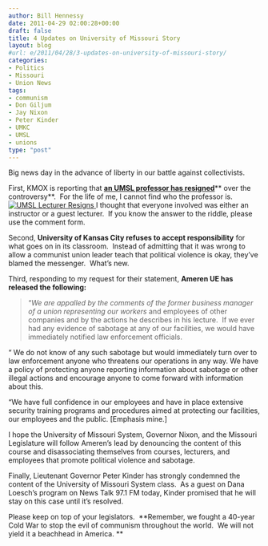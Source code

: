 ```yaml
---
author: Bill Hennessy
date: 2011-04-29 02:00:28+00:00
draft: false
title: 4 Updates on University of Missouri Story
layout: blog
#url: e/2011/04/28/3-updates-on-university-of-missouri-story/
categories:
- Politics
- Missouri
- Union News
tags:
- communism
- Don Giljum
- Jay Nixon
- Peter Kinder
- UMKC
- UMSL
- unions
type: "post"
---
```


Big news day in the advance of liberty in our battle against collectivists.

First, KMOX is reporting that [**an UMSL professor has resigned**](https://stlouis.cbslocal.com/2011/04/28/umsl-investigates-whether-class-promotes-violence/)** over the controversy**.  For the life of me, I cannot find who the professor is.[![UMSL Lecturer Resigns ](https://hennessysview.com/wp-content/uploads/2011/04/UPDATE-UMSL-Professor-Quits-—-University-of-MO-Defends-Class-«-CBS-St.-Louis-248x300.png)
](https://stlouis.cbslocal.com/2011/04/28/umsl-investigates-whether-class-promotes-violence/) I thought that everyone involved was either an instructor or a guest lecturer.  If you know the answer to the riddle, please use the comment form.

Second, **University of Kansas City refuses to accept responsibility** for what goes on in its classroom.  Instead of admitting that it was wrong to allow a communist union leader teach that political violence is okay, they’ve blamed the messenger.  What’s new.

Third, responding to my request for their statement, **Ameren UE has released the following:**



> “_We are appalled by the comments of the former business manager of a union representing our workers_ and employees of other companies and by the actions he describes in his lecture.  If we ever had any evidence of sabotage at any of our facilities, we would have immediately notified law enforcement officials.

“ We do not know of any such sabotage but would immediately turn over to law enforcement anyone who threatens our operations in any way. We have a policy of protecting anyone reporting information about sabotage or other illegal actions and encourage anyone to come forward with information about this.

“We have full confidence in our employees and have in place extensive security training programs and procedures aimed at protecting our facilities, our employees and the public. [Emphasis mine.]





I hope the University of Missouri System, Governor Nixon, and the Missouri Legislature will follow Ameren’s lead by denouncing the content of this course and disassociating themselves from courses, lecturers, and employees that promote political violence and sabotage.

Finally, Lieutenant Governor Peter Kinder has strongly condemned the content of the University of Missouri System class.  As a guest on Dana Loesch’s program on News Talk 97.1 FM today, Kinder promised that he will stay on this case until it’s resolved.

Please keep on top of your legislators.  **Remember, we fought a 40-year Cold War to stop the evil of communism throughout the world.  We will not yield it a beachhead in America. **
